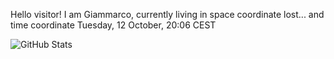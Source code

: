 Hello visitor! I am Giammarco, currently living in space coordinate lost... and time coordinate Tuesday, 12 October, 20:06 CEST

![GitHub Stats](https://github-readme-stats.vercel.app/api?username=grcasanova)
